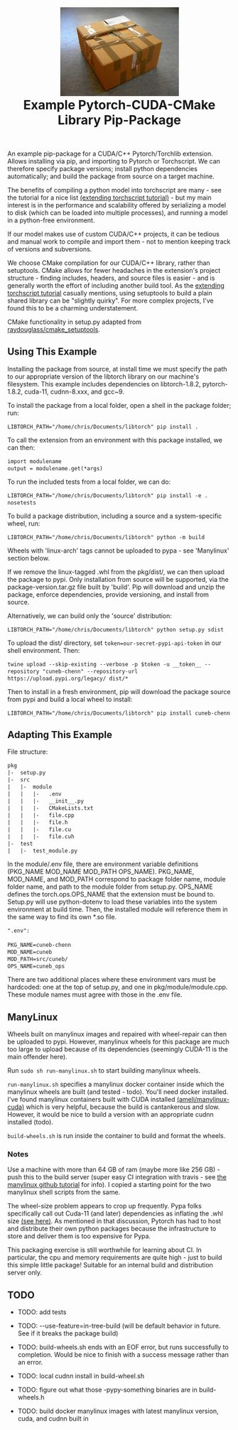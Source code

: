 

<div align="center">
    <img src="https://raw.githubusercontent.com/chrishenn/cuneb-chenn/main/doc/images/package.jpeg?raw=True" height="200" >
</div>

<h1 align="center" style="margin-top: 0px;">Example Pytorch-CUDA-CMake Library Pip-Package</h1>

&emsp;

An example pip-package for a CUDA/C++ Pytorch/Torchlib extension. Allows installing via pip, and importing to Pytorch or Torchscript. We can therefore specify package versions; install python dependencies automatically; and build the package from source on a target machine.

The benefits of compiling a python model into torchscript are many - see the tutorial for a nice list [(extending torchscript tutorial)](https://pytorch.org/tutorials/advanced/torch_script_custom_ops.html) - but my main interest is in the performance and scalability offered by serializing a model to disk (which can be loaded into multiple processes), and running a model in a python-free environment.

If our model makes use of custom CUDA/C++ projects, it can be tedious and manual work to compile and import them - not to mention keeping track of versions and subversions.

We choose CMake compilation for our CUDA/C++ library, rather than setuptools. CMake allows for fewer headaches in the extension's project structure - finding includes, headers, and source files is easier - and is generally worth the effort of including another build tool. As the [extending torchscript tutorial](https://pytorch.org/tutorials/advanced/torch_script_custom_ops.html) casually mentions, using setuptools to build a plain shared library can be "slightly quirky". For more complex projects, I've found this to be a charming understatement.

CMake functionality in setup.py adapted from [raydouglass/cmake_setuptools](https://github.com/raydouglass/cmake_setuptools).


## Using This Example

Installing the package from source, at install time we must specify the path to our appropriate version of the libtorch library on our machine's filesystem. This example includes dependencies on libtorch-1.8.2, pytorch-1.8.2, cuda-11, cudnn-8.xxx, and gcc~9.

To install the package from a local folder, open a shell in the package folder; run: 

    LIBTORCH_PATH="/home/chris/Documents/libtorch" pip install .

To call the extension from an environment with this package installed, we can then: 

    import modulename
    output = modulename.get(*args)

To run the included tests from a local folder, we can do:

    LIBTORCH_PATH="/home/chris/Documents/libtorch" pip install -e .
    nosetests

To build a package distribution, including a source and a system-specific wheel, run:

    LIBTORCH_PATH="/home/chris/Documents/libtorch" python -m build

Wheels with 'linux-arch' tags cannot be uploaded to pypa - see 'Manylinux' section below. 

If we remove the linux-tagged .whl from the pkg/dist/, we can then upload the package to pypi. Only installation from source will be supported, via the package-version.tar.gz file built by 'build'. Pip will download and unzip the package, enforce dependencies, provide versioning, and install from source.

Alternatively, we can build only the 'source' distribution:

    LIBTORCH_PATH="/home/chris/Documents/libtorch" python setup.py sdist

To upload the dist/ directory, set `token=our-secret-pypi-api-token` in our shell environment. Then:

    twine upload --skip-existing --verbose -p $token -u __token__ --repository "cuneb-chenn" --repository-url https://upload.pypi.org/legacy/ dist/*

Then to install in a fresh environment, pip will download the package source from pypi and build a local wheel to install:

    LIBTORCH_PATH="/home/chris/Documents/libtorch" pip install cuneb-chenn





## Adapting This Example

File structure:

    pkg 
    |-  setup.py
    |-  src 
    |   |-  module
    |   |   |-   .env
    |   |   |-   __init__.py
    |   |   |-   CMakeLists.txt
    |   |   |-   file.cpp
    |   |   |-   file.h
    |   |   |-   file.cu
    |   |   |-   file.cuh
    |-  test
    |   |-  test_module.py

In the module/.env file, there are environment variable definitions (PKG_NAME MOD_NAME MOD_PATH OPS_NAME). PKG_NAME, MOD_NAME, and MOD_PATH correspond to package folder name, module folder name, and path to the module folder from setup.py. OPS_NAME defines the torch.ops.OPS_NAME that the extension must be bound to. Setup.py will use python-dotenv to load these variables into the system environment at build time. Then, the installed module will reference them in the same way to find its own *.so file. 

    ".env":

    PKG_NAME=cuneb-chenn
    MOD_NAME=cuneb
    MOD_PATH=src/cuneb/
    OPS_NAME=cuneb_ops

There are two additional places where these environment vars must be hardcoded: one at the top of setup.py, and one in pkg/module/module.cpp. These module names must agree with those in the .env file.







## ManyLinux

Wheels built on manylinux images and repaired with wheel-repair can then be uploaded to pypi. However, manylinux wheels for this package are much too large to upload because of its dependencies (seemingly CUDA-11 is the main offender here).

Run `sudo sh run-manylinux.sh` to start building manylinux wheels.

`run-manylinux.sh` specifies a manylinux docker container inside which the manylinux wheels are built (and tested - todo). You'll need docker installed. I've found manylinux containers built with CUDA installed [(ameli/manylinux-cuda)](https://github.com/ameli/manylinux-cuda) which is very helpful, because the build is cantankerous and slow. However, it would be nice to build a version with an appropriate cudnn installed (todo). 

`build-wheels.sh` is run inside the container to build and format the wheels.

### Notes
Use a machine with more than 64 GB of ram (maybe more like 256 GB) - push this to the build server (super easy CI integration with travis - see [the manylinux github tutorial](https://github.com/pypa/python-manylinux-demo) for info). I copied a starting point for the two manylinux shell scripts from the same.   

The wheel-size problem appears to crop up frequently. Pypa folks specifically call out Cuda-11 (and later) dependencies as inflating the .whl size [(see here)](https://discuss.python.org/t/what-to-do-about-gpus-and-the-built-distributions-that-support-them/7125). As mentioned in that discussion, Pytorch has had to host and distribute their own python packages because the infrastructure to store and deliver them is too expensive for Pypa. 

This packaging exercise is still worthwhile for learning about CI. In particular, the cpu and memory requirements are quite high - just to build this simple little package! Suitable for an internal build and distribution server only. 


 ## TODO

- TODO: add tests
- TODO: --use-feature=in-tree-build (will be default behavior in future. See if it breaks the package build)


- TODO: build-wheels.sh ends with an EOF error, but runs successfully to completion. Would be nice to finish with a success message rather than an error.
- TODO: local cudnn install in build-wheel.sh
- TODO: figure out what those -pypy-something binaries are in build-wheels.h
- TODO: build docker manylinux images with latest manylinux version, cuda, and cudnn built in

